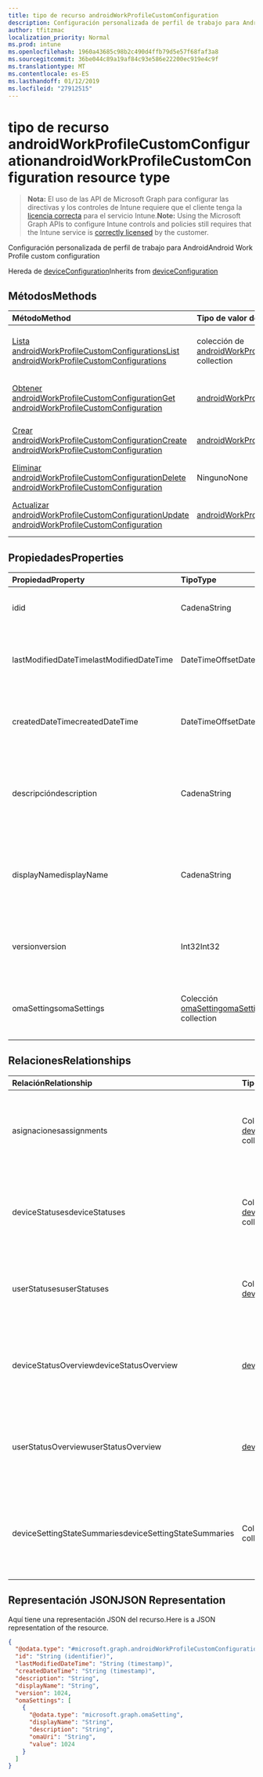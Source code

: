 ```yaml
---
title: tipo de recurso androidWorkProfileCustomConfiguration
description: Configuración personalizada de perfil de trabajo para Android
author: tfitzmac
localization_priority: Normal
ms.prod: intune
ms.openlocfilehash: 1960a43685c98b2c490d4ffb79d5e57f68faf3a8
ms.sourcegitcommit: 36be044c89a19af84c93e586e22200ec919e4c9f
ms.translationtype: MT
ms.contentlocale: es-ES
ms.lasthandoff: 01/12/2019
ms.locfileid: "27912515"
---
```

# <a name="androidworkprofilecustomconfiguration-resource-type"></a><span data-ttu-id="8a38f-103">tipo de recurso androidWorkProfileCustomConfiguration</span><span class="sxs-lookup"><span data-stu-id="8a38f-103">androidWorkProfileCustomConfiguration resource type</span></span>

> <span data-ttu-id="8a38f-104">**Nota:** El uso de las API de Microsoft Graph para configurar las directivas y los controles de Intune requiere que el cliente tenga la [licencia correcta](https://go.microsoft.com/fwlink/?linkid=839381) para el servicio Intune.</span><span class="sxs-lookup"><span data-stu-id="8a38f-104">**Note:** Using the Microsoft Graph APIs to configure Intune controls and policies still requires that the Intune service is [correctly licensed](https://go.microsoft.com/fwlink/?linkid=839381) by the customer.</span></span>

<span data-ttu-id="8a38f-105">Configuración personalizada de perfil de trabajo para Android</span><span class="sxs-lookup"><span data-stu-id="8a38f-105">Android Work Profile custom configuration</span></span>

<span data-ttu-id="8a38f-106">Hereda de [deviceConfiguration](../resources/intune-deviceconfig-deviceconfiguration.md)</span><span class="sxs-lookup"><span data-stu-id="8a38f-106">Inherits from [deviceConfiguration](../resources/intune-deviceconfig-deviceconfiguration.md)</span></span>

## <a name="methods"></a><span data-ttu-id="8a38f-107">Métodos</span><span class="sxs-lookup"><span data-stu-id="8a38f-107">Methods</span></span>
|<span data-ttu-id="8a38f-108">Método</span><span class="sxs-lookup"><span data-stu-id="8a38f-108">Method</span></span>|<span data-ttu-id="8a38f-109">Tipo de valor devuelto</span><span class="sxs-lookup"><span data-stu-id="8a38f-109">Return Type</span></span>|<span data-ttu-id="8a38f-110">Descripción</span><span class="sxs-lookup"><span data-stu-id="8a38f-110">Description</span></span>|
|:---|:---|:---|
|[<span data-ttu-id="8a38f-111">Lista androidWorkProfileCustomConfigurations</span><span class="sxs-lookup"><span data-stu-id="8a38f-111">List androidWorkProfileCustomConfigurations</span></span>](../api/intune-deviceconfig-androidworkprofilecustomconfiguration-list.md)|<span data-ttu-id="8a38f-112">colección de [androidWorkProfileCustomConfiguration](../resources/intune-deviceconfig-androidworkprofilecustomconfiguration.md)</span><span class="sxs-lookup"><span data-stu-id="8a38f-112">[androidWorkProfileCustomConfiguration](../resources/intune-deviceconfig-androidworkprofilecustomconfiguration.md) collection</span></span>|<span data-ttu-id="8a38f-113">Propiedades de la lista y relaciones de los objetos [androidWorkProfileCustomConfiguration](../resources/intune-deviceconfig-androidworkprofilecustomconfiguration.md) .</span><span class="sxs-lookup"><span data-stu-id="8a38f-113">List properties and relationships of the [androidWorkProfileCustomConfiguration](../resources/intune-deviceconfig-androidworkprofilecustomconfiguration.md) objects.</span></span>|
|[<span data-ttu-id="8a38f-114">Obtener androidWorkProfileCustomConfiguration</span><span class="sxs-lookup"><span data-stu-id="8a38f-114">Get androidWorkProfileCustomConfiguration</span></span>](../api/intune-deviceconfig-androidworkprofilecustomconfiguration-get.md)|[<span data-ttu-id="8a38f-115">androidWorkProfileCustomConfiguration</span><span class="sxs-lookup"><span data-stu-id="8a38f-115">androidWorkProfileCustomConfiguration</span></span>](../resources/intune-deviceconfig-androidworkprofilecustomconfiguration.md)|<span data-ttu-id="8a38f-116">Leer las propiedades y las relaciones del objeto [androidWorkProfileCustomConfiguration](../resources/intune-deviceconfig-androidworkprofilecustomconfiguration.md) .</span><span class="sxs-lookup"><span data-stu-id="8a38f-116">Read properties and relationships of the [androidWorkProfileCustomConfiguration](../resources/intune-deviceconfig-androidworkprofilecustomconfiguration.md) object.</span></span>|
|[<span data-ttu-id="8a38f-117">Crear androidWorkProfileCustomConfiguration</span><span class="sxs-lookup"><span data-stu-id="8a38f-117">Create androidWorkProfileCustomConfiguration</span></span>](../api/intune-deviceconfig-androidworkprofilecustomconfiguration-create.md)|[<span data-ttu-id="8a38f-118">androidWorkProfileCustomConfiguration</span><span class="sxs-lookup"><span data-stu-id="8a38f-118">androidWorkProfileCustomConfiguration</span></span>](../resources/intune-deviceconfig-androidworkprofilecustomconfiguration.md)|<span data-ttu-id="8a38f-119">Crear un nuevo objeto [androidWorkProfileCustomConfiguration](../resources/intune-deviceconfig-androidworkprofilecustomconfiguration.md) .</span><span class="sxs-lookup"><span data-stu-id="8a38f-119">Create a new [androidWorkProfileCustomConfiguration](../resources/intune-deviceconfig-androidworkprofilecustomconfiguration.md) object.</span></span>|
|[<span data-ttu-id="8a38f-120">Eliminar androidWorkProfileCustomConfiguration</span><span class="sxs-lookup"><span data-stu-id="8a38f-120">Delete androidWorkProfileCustomConfiguration</span></span>](../api/intune-deviceconfig-androidworkprofilecustomconfiguration-delete.md)|<span data-ttu-id="8a38f-121">Ninguno</span><span class="sxs-lookup"><span data-stu-id="8a38f-121">None</span></span>|<span data-ttu-id="8a38f-122">Elimina un [androidWorkProfileCustomConfiguration](../resources/intune-deviceconfig-androidworkprofilecustomconfiguration.md).</span><span class="sxs-lookup"><span data-stu-id="8a38f-122">Deletes a [androidWorkProfileCustomConfiguration](../resources/intune-deviceconfig-androidworkprofilecustomconfiguration.md).</span></span>|
|[<span data-ttu-id="8a38f-123">Actualizar androidWorkProfileCustomConfiguration</span><span class="sxs-lookup"><span data-stu-id="8a38f-123">Update androidWorkProfileCustomConfiguration</span></span>](../api/intune-deviceconfig-androidworkprofilecustomconfiguration-update.md)|[<span data-ttu-id="8a38f-124">androidWorkProfileCustomConfiguration</span><span class="sxs-lookup"><span data-stu-id="8a38f-124">androidWorkProfileCustomConfiguration</span></span>](../resources/intune-deviceconfig-androidworkprofilecustomconfiguration.md)|<span data-ttu-id="8a38f-125">Actualizar las propiedades de un objeto [androidWorkProfileCustomConfiguration](../resources/intune-deviceconfig-androidworkprofilecustomconfiguration.md) .</span><span class="sxs-lookup"><span data-stu-id="8a38f-125">Update the properties of a [androidWorkProfileCustomConfiguration](../resources/intune-deviceconfig-androidworkprofilecustomconfiguration.md) object.</span></span>|

## <a name="properties"></a><span data-ttu-id="8a38f-126">Propiedades</span><span class="sxs-lookup"><span data-stu-id="8a38f-126">Properties</span></span>
|<span data-ttu-id="8a38f-127">Propiedad</span><span class="sxs-lookup"><span data-stu-id="8a38f-127">Property</span></span>|<span data-ttu-id="8a38f-128">Tipo</span><span class="sxs-lookup"><span data-stu-id="8a38f-128">Type</span></span>|<span data-ttu-id="8a38f-129">Descripción</span><span class="sxs-lookup"><span data-stu-id="8a38f-129">Description</span></span>|
|:---|:---|:---|
|<span data-ttu-id="8a38f-130">id</span><span class="sxs-lookup"><span data-stu-id="8a38f-130">id</span></span>|<span data-ttu-id="8a38f-131">Cadena</span><span class="sxs-lookup"><span data-stu-id="8a38f-131">String</span></span>|<span data-ttu-id="8a38f-132">Clave de la entidad.</span><span class="sxs-lookup"><span data-stu-id="8a38f-132">Key of the entity.</span></span> <span data-ttu-id="8a38f-133">Heredado de [deviceConfiguration](../resources/intune-deviceconfig-deviceconfiguration.md)</span><span class="sxs-lookup"><span data-stu-id="8a38f-133">Inherited from [deviceConfiguration](../resources/intune-deviceconfig-deviceconfiguration.md)</span></span>|
|<span data-ttu-id="8a38f-134">lastModifiedDateTime</span><span class="sxs-lookup"><span data-stu-id="8a38f-134">lastModifiedDateTime</span></span>|<span data-ttu-id="8a38f-135">DateTimeOffset</span><span class="sxs-lookup"><span data-stu-id="8a38f-135">DateTimeOffset</span></span>|<span data-ttu-id="8a38f-136">Fecha y hora en la que se modificó el objeto por última vez.</span><span class="sxs-lookup"><span data-stu-id="8a38f-136">DateTime the object was last modified.</span></span> <span data-ttu-id="8a38f-137">Heredado de [deviceConfiguration](../resources/intune-deviceconfig-deviceconfiguration.md)</span><span class="sxs-lookup"><span data-stu-id="8a38f-137">Inherited from [deviceConfiguration](../resources/intune-deviceconfig-deviceconfiguration.md)</span></span>|
|<span data-ttu-id="8a38f-138">createdDateTime</span><span class="sxs-lookup"><span data-stu-id="8a38f-138">createdDateTime</span></span>|<span data-ttu-id="8a38f-139">DateTimeOffset</span><span class="sxs-lookup"><span data-stu-id="8a38f-139">DateTimeOffset</span></span>|<span data-ttu-id="8a38f-140">Fecha y hora en la que se creó el objeto.</span><span class="sxs-lookup"><span data-stu-id="8a38f-140">DateTime the object was created.</span></span> <span data-ttu-id="8a38f-141">Heredado de [deviceConfiguration](../resources/intune-deviceconfig-deviceconfiguration.md)</span><span class="sxs-lookup"><span data-stu-id="8a38f-141">Inherited from [deviceConfiguration](../resources/intune-deviceconfig-deviceconfiguration.md)</span></span>|
|<span data-ttu-id="8a38f-142">descripción</span><span class="sxs-lookup"><span data-stu-id="8a38f-142">description</span></span>|<span data-ttu-id="8a38f-143">Cadena</span><span class="sxs-lookup"><span data-stu-id="8a38f-143">String</span></span>|<span data-ttu-id="8a38f-144">Descripción proporcionada por el administrador de la configuración del dispositivo.</span><span class="sxs-lookup"><span data-stu-id="8a38f-144">Admin provided description of the Device Configuration.</span></span> <span data-ttu-id="8a38f-145">Heredado de [deviceConfiguration](../resources/intune-deviceconfig-deviceconfiguration.md)</span><span class="sxs-lookup"><span data-stu-id="8a38f-145">Inherited from [deviceConfiguration](../resources/intune-deviceconfig-deviceconfiguration.md)</span></span>|
|<span data-ttu-id="8a38f-146">displayName</span><span class="sxs-lookup"><span data-stu-id="8a38f-146">displayName</span></span>|<span data-ttu-id="8a38f-147">Cadena</span><span class="sxs-lookup"><span data-stu-id="8a38f-147">String</span></span>|<span data-ttu-id="8a38f-148">Nombre proporcionado por el administrador de la configuración del dispositivo.</span><span class="sxs-lookup"><span data-stu-id="8a38f-148">Admin provided name of the device configuration.</span></span> <span data-ttu-id="8a38f-149">Heredado de [deviceConfiguration](../resources/intune-deviceconfig-deviceconfiguration.md)</span><span class="sxs-lookup"><span data-stu-id="8a38f-149">Inherited from [deviceConfiguration](../resources/intune-deviceconfig-deviceconfiguration.md)</span></span>|
|<span data-ttu-id="8a38f-150">version</span><span class="sxs-lookup"><span data-stu-id="8a38f-150">version</span></span>|<span data-ttu-id="8a38f-151">Int32</span><span class="sxs-lookup"><span data-stu-id="8a38f-151">Int32</span></span>|<span data-ttu-id="8a38f-152">Versión de la configuración del dispositivo.</span><span class="sxs-lookup"><span data-stu-id="8a38f-152">Version of the device configuration.</span></span> <span data-ttu-id="8a38f-153">Heredado de [deviceConfiguration](../resources/intune-deviceconfig-deviceconfiguration.md)</span><span class="sxs-lookup"><span data-stu-id="8a38f-153">Inherited from [deviceConfiguration](../resources/intune-deviceconfig-deviceconfiguration.md)</span></span>|
|<span data-ttu-id="8a38f-154">omaSettings</span><span class="sxs-lookup"><span data-stu-id="8a38f-154">omaSettings</span></span>|<span data-ttu-id="8a38f-155">Colección [omaSetting](../resources/intune-deviceconfig-omasetting.md)</span><span class="sxs-lookup"><span data-stu-id="8a38f-155">[omaSetting](../resources/intune-deviceconfig-omasetting.md) collection</span></span>|<span data-ttu-id="8a38f-156">Configuración de OMA.</span><span class="sxs-lookup"><span data-stu-id="8a38f-156">OMA settings.</span></span> <span data-ttu-id="8a38f-157">Esta colección puede contener un máximo de 500 elementos.</span><span class="sxs-lookup"><span data-stu-id="8a38f-157">This collection can contain a maximum of 500 elements.</span></span>|

## <a name="relationships"></a><span data-ttu-id="8a38f-158">Relaciones</span><span class="sxs-lookup"><span data-stu-id="8a38f-158">Relationships</span></span>
|<span data-ttu-id="8a38f-159">Relación</span><span class="sxs-lookup"><span data-stu-id="8a38f-159">Relationship</span></span>|<span data-ttu-id="8a38f-160">Tipo</span><span class="sxs-lookup"><span data-stu-id="8a38f-160">Type</span></span>|<span data-ttu-id="8a38f-161">Descripción</span><span class="sxs-lookup"><span data-stu-id="8a38f-161">Description</span></span>|
|:---|:---|:---|
|<span data-ttu-id="8a38f-162">asignaciones</span><span class="sxs-lookup"><span data-stu-id="8a38f-162">assignments</span></span>|<span data-ttu-id="8a38f-163">Colección [deviceConfigurationAssignment](../resources/intune-deviceconfig-deviceconfigurationassignment.md)</span><span class="sxs-lookup"><span data-stu-id="8a38f-163">[deviceConfigurationAssignment](../resources/intune-deviceconfig-deviceconfigurationassignment.md) collection</span></span>|<span data-ttu-id="8a38f-164">La lista de tareas para el perfil de configuración del dispositivo.</span><span class="sxs-lookup"><span data-stu-id="8a38f-164">The list of assignments for the device configuration profile.</span></span> <span data-ttu-id="8a38f-165">Heredado de [deviceConfiguration](../resources/intune-deviceconfig-deviceconfiguration.md)</span><span class="sxs-lookup"><span data-stu-id="8a38f-165">Inherited from [deviceConfiguration](../resources/intune-deviceconfig-deviceconfiguration.md)</span></span>|
|<span data-ttu-id="8a38f-166">deviceStatuses</span><span class="sxs-lookup"><span data-stu-id="8a38f-166">deviceStatuses</span></span>|<span data-ttu-id="8a38f-167">Colección [deviceConfigurationDeviceStatus](../resources/intune-deviceconfig-deviceconfigurationdevicestatus.md)</span><span class="sxs-lookup"><span data-stu-id="8a38f-167">[deviceConfigurationDeviceStatus](../resources/intune-deviceconfig-deviceconfigurationdevicestatus.md) collection</span></span>|<span data-ttu-id="8a38f-168">Estado de instalación de configuración del dispositivo por dispositivo.</span><span class="sxs-lookup"><span data-stu-id="8a38f-168">Device configuration installation status by device.</span></span> <span data-ttu-id="8a38f-169">Heredado de [deviceConfiguration](../resources/intune-deviceconfig-deviceconfiguration.md)</span><span class="sxs-lookup"><span data-stu-id="8a38f-169">Inherited from [deviceConfiguration](../resources/intune-deviceconfig-deviceconfiguration.md)</span></span>|
|<span data-ttu-id="8a38f-170">userStatuses</span><span class="sxs-lookup"><span data-stu-id="8a38f-170">userStatuses</span></span>|<span data-ttu-id="8a38f-171">Colección [deviceConfigurationUserStatus](../resources/intune-deviceconfig-deviceconfigurationuserstatus.md)</span><span class="sxs-lookup"><span data-stu-id="8a38f-171">[deviceConfigurationUserStatus](../resources/intune-deviceconfig-deviceconfigurationuserstatus.md) collection</span></span>|<span data-ttu-id="8a38f-172">Estado de instalación de configuración de dispositivo por usuario.</span><span class="sxs-lookup"><span data-stu-id="8a38f-172">Device configuration installation status by user.</span></span> <span data-ttu-id="8a38f-173">Heredado de [deviceConfiguration](../resources/intune-deviceconfig-deviceconfiguration.md)</span><span class="sxs-lookup"><span data-stu-id="8a38f-173">Inherited from [deviceConfiguration](../resources/intune-deviceconfig-deviceconfiguration.md)</span></span>|
|<span data-ttu-id="8a38f-174">deviceStatusOverview</span><span class="sxs-lookup"><span data-stu-id="8a38f-174">deviceStatusOverview</span></span>|[<span data-ttu-id="8a38f-175">deviceConfigurationDeviceOverview</span><span class="sxs-lookup"><span data-stu-id="8a38f-175">deviceConfigurationDeviceOverview</span></span>](../resources/intune-deviceconfig-deviceconfigurationdeviceoverview.md)|<span data-ttu-id="8a38f-176">Información general sobre el estado de dispositivos de la configuración de dispositivo. Heredado de [deviceConfiguration](../resources/intune-deviceconfig-deviceconfiguration.md)</span><span class="sxs-lookup"><span data-stu-id="8a38f-176">Device Configuration devices status overview Inherited from [deviceConfiguration](../resources/intune-deviceconfig-deviceconfiguration.md)</span></span>|
|<span data-ttu-id="8a38f-177">userStatusOverview</span><span class="sxs-lookup"><span data-stu-id="8a38f-177">userStatusOverview</span></span>|[<span data-ttu-id="8a38f-178">deviceConfigurationUserOverview</span><span class="sxs-lookup"><span data-stu-id="8a38f-178">deviceConfigurationUserOverview</span></span>](../resources/intune-deviceconfig-deviceconfigurationuseroverview.md)|<span data-ttu-id="8a38f-179">Información general sobre el estado de usuarios de la configuración de dispositivo. Heredado de [deviceConfiguration](../resources/intune-deviceconfig-deviceconfiguration.md)</span><span class="sxs-lookup"><span data-stu-id="8a38f-179">Device Configuration users status overview Inherited from [deviceConfiguration](../resources/intune-deviceconfig-deviceconfiguration.md)</span></span>|
|<span data-ttu-id="8a38f-180">deviceSettingStateSummaries</span><span class="sxs-lookup"><span data-stu-id="8a38f-180">deviceSettingStateSummaries</span></span>|<span data-ttu-id="8a38f-181">Colección [settingStateDeviceSummary](../resources/intune-deviceconfig-settingstatedevicesummary.md)</span><span class="sxs-lookup"><span data-stu-id="8a38f-181">[settingStateDeviceSummary](../resources/intune-deviceconfig-settingstatedevicesummary.md) collection</span></span>|<span data-ttu-id="8a38f-182">Resumen de dispositivo sobre el estado de configuración de la configuración de dispositivo. Heredado de [deviceConfiguration](../resources/intune-deviceconfig-deviceconfiguration.md)</span><span class="sxs-lookup"><span data-stu-id="8a38f-182">Device Configuration Setting State Device Summary Inherited from [deviceConfiguration](../resources/intune-deviceconfig-deviceconfiguration.md)</span></span>|

## <a name="json-representation"></a><span data-ttu-id="8a38f-183">Representación JSON</span><span class="sxs-lookup"><span data-stu-id="8a38f-183">JSON Representation</span></span>
<span data-ttu-id="8a38f-184">Aquí tiene una representación JSON del recurso.</span><span class="sxs-lookup"><span data-stu-id="8a38f-184">Here is a JSON representation of the resource.</span></span>
<!-- {
  "blockType": "resource",
  "keyProperty": "id",
  "@odata.type": "microsoft.graph.androidWorkProfileCustomConfiguration"
}
-->
``` json
{
  "@odata.type": "#microsoft.graph.androidWorkProfileCustomConfiguration",
  "id": "String (identifier)",
  "lastModifiedDateTime": "String (timestamp)",
  "createdDateTime": "String (timestamp)",
  "description": "String",
  "displayName": "String",
  "version": 1024,
  "omaSettings": [
    {
      "@odata.type": "microsoft.graph.omaSetting",
      "displayName": "String",
      "description": "String",
      "omaUri": "String",
      "value": 1024
    }
  ]
}
```



